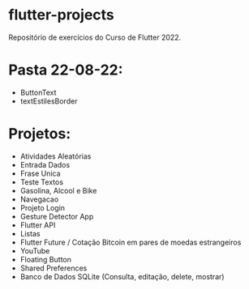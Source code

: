 # flutter-projects
Repositório de exercícios do Curso de Flutter 2022.

# Pasta 22-08-22:
- ButtonText
- textEstilesBorder

# Projetos:
- Atividades Aleatórias
- Entrada Dados
- Frase Unica
- Teste Textos
- Gasolina, Alcool e Bike
- Navegacao
- Projeto Login
- Gesture Detector App
- Flutter API
- Listas
- Flutter Future / Cotação Bitcoin em pares de moedas estrangeiros
- YouTube
- Floating Button
- Shared Preferences
- Banco de Dados SQLite (Consulta, editação, delete, mostrar)
